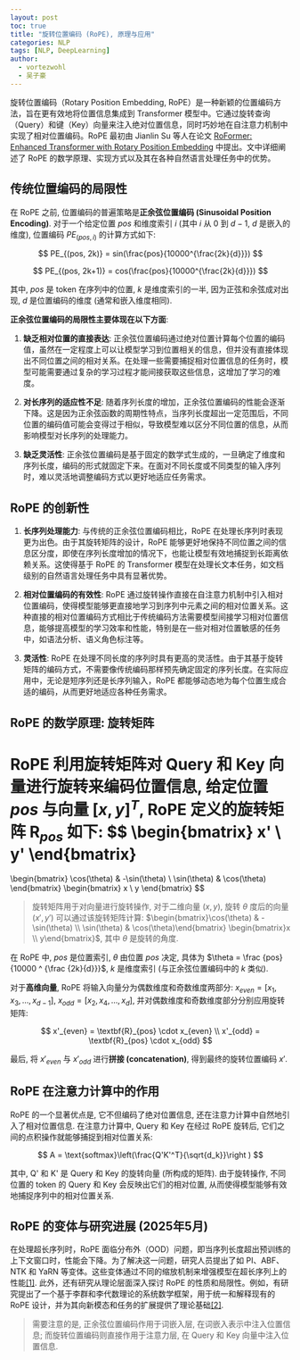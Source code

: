 ```yaml
---
layout: post
toc: true
title: "旋转位置编码 (RoPE), 原理与应用"
categories: NLP
tags: [NLP, DeepLearning]
author:
  - vortezwohl
  - 吴子豪
---
```

旋转位置编码（Rotary Position Embedding, RoPE）是一种新颖的位置编码方法，旨在更有效地将位置信息集成到 Transformer 模型中。它通过旋转查询（Query）和键（Key）向量来注入绝对位置信息，同时巧妙地在自注意力机制中实现了相对位置编码。RoPE 最初由 Jianlin Su 等人在论文 [RoFormer: Enhanced Transformer with Rotary Position Embedding](https://arxiv.org/abs/2104.09864) 中提出。文中详细阐述了 RoPE 的数学原理、实现方式以及其在各种自然语言处理任务中的优势。

## 传统位置编码的局限性

在 RoPE 之前, 位置编码的普遍策略是**正余弦位置编码 (Sinusoidal Position Encoding)**. 对于一个给定位置 $pos$ 和维度索引 $i$ (其中 $i$ 从 0 到 $d - 1$, $d$ 是嵌入的维度), 位置编码 $PE_{(pos, i)}$ 的计算方式如下: 

$$
PE_{(pos, 2k)} = sin(\frac{pos}{10000^{\frac{2k}{d}}})
$$

$$
PE_{(pos, 2k+1)} = cos(\frac{pos}{10000^{\frac{2k}{d}}})
$$

其中, $pos$ 是 token 在序列中的位置, $k$ 是维度索引的一半, 因为正弦和余弦成对出现, $d$ 是位置编码的维度 (通常和嵌入维度相同).

**正余弦位置编码的局限性主要体现在以下方面**:

1. **缺乏相对位置的直接表达**: 正余弦位置编码通过绝对位置计算每个位置的编码值，虽然在一定程度上可以让模型学习到位置相关的信息，但并没有直接体现出不同位置之间的相对关系。在处理一些需要捕捉相对位置信息的任务时，模型可能需要通过复杂的学习过程才能间接获取这些信息，这增加了学习的难度。

2. **对长序列的适应性不足**: 随着序列长度的增加，正余弦位置编码的性能会逐渐下降。这是因为正余弦函数的周期性特点，当序列长度超出一定范围后，不同位置的编码值可能会变得过于相似，导致模型难以区分不同位置的信息，从而影响模型对长序列的处理能力。

3. **缺乏灵活性**: 正余弦位置编码是基于固定的数学式生成的，一旦确定了维度和序列长度，编码的形式就固定下来。在面对不同长度或不同类型的输入序列时，难以灵活地调整编码方式以更好地适应任务需求。

## RoPE 的创新性

1. **长序列处理能力**: 与传统的正余弦位置编码相比，RoPE 在处理长序列时表现更为出色。由于其旋转矩阵的设计，RoPE 能够更好地保持不同位置之间的信息区分度，即使在序列长度增加的情况下，也能让模型有效地捕捉到长距离依赖关系。这使得基于 RoPE 的 Transformer 模型在处理长文本任务，如文档级别的自然语言处理任务中具有显著优势。

2. **相对位置编码的有效性**: RoPE 通过旋转操作直接在自注意力机制中引入相对位置编码，使得模型能够更直接地学习到序列中元素之间的相对位置关系。这种直接的相对位置编码方式相比于传统编码方法需要模型间接学习相对位置信息，能够提高模型的学习效率和性能，特别是在一些对相对位置敏感的任务中，如语法分析、语义角色标注等。

3. **灵活性**: RoPE 在处理不同长度的序列时具有更高的灵活性。由于其基于旋转矩阵的编码方式，不需要像传统编码那样预先确定固定的序列长度。在实际应用中，无论是短序列还是长序列输入，RoPE 都能够动态地为每个位置生成合适的编码，从而更好地适应各种任务需求。

## RoPE 的数学原理: 旋转矩阵

**RoPE 利用旋转矩阵对 Query 和 Key 向量进行旋转**来编码位置信息, 给定位置 $pos$ 与向量 $[x, y]^T$, RoPE 定义的旋转矩阵 $\textbf{R}_{pos}$ 如下:
$$
\begin{bmatrix}
x' \\
y'
\end{bmatrix}
=
\begin{bmatrix}
\cos(\theta) & -\sin(\theta) \\
\sin(\theta) & \cos(\theta)
\end{bmatrix}
\begin{bmatrix}
x \\
y
\end{bmatrix}
$$

> 旋转矩阵用于对向量进行旋转操作, 对于二维向量 $(x, y)$, 旋转 $\theta$ 度后的向量 $(x', y')$ 可以通过该旋转矩阵计算: $\begin{bmatrix}\cos(\theta) & -\sin(\theta) \\ \sin(\theta) & \cos(\theta)\end{bmatrix} \begin{bmatrix}x \\ y\end{bmatrix}$, 其中 $\theta$ 是旋转的角度.

在 RoPE 中, $pos$ 是位置索引, $\theta$ 由位置 $pos$ 决定, 具体为 $\theta = \frac {pos}{10000 ^ {\frac {2k}{d}}}$, $k$ 是维度索引 (与正余弦位置编码中的 $k$ 类似). 

对于**高维向量**, RoPE 将输入向量分为偶数维度和奇数维度两部分: $x_{even} = [x_1, x_3, ..., x_{d-1}]$, $x_{odd} = [x_2, x_4, ..., x_d]$, 并对偶数维度和奇数维度部分分别应用旋转矩阵:

$$
x'_{even} = \textbf{R}_{pos} \cdot x_{even} \\
x'_{odd} = \textbf{R}_{pos} \cdot x_{odd}
$$

最后, 将 $x'_{even}$ 与 $x'_{odd}$ 进行**拼接 (concatenation)**, 得到最终的旋转位置编码 $x'$.

## RoPE 在注意力计算中的作用

RoPE 的一个显著优点是, 它不但编码了绝对位置信息, 还在注意力计算中自然地引入了相对位置信息. 在注意力计算中, Query 和 Key 在经过 RoPE 旋转后, 它们之间的点积操作就能够捕捉到相对位置关系: 

$$
A = \text{softmax}\left(\frac{Q'K'^T}{\sqrt{d_k}}\right )
$$

其中, Q' 和 K' 是 Query 和 Key 的旋转向量 (所构成的矩阵). 由于旋转操作, 不同位置的 token 的 Query 和 Key 会反映出它们的相对位置, 从而使得模型能够有效地捕捉序列中的相对位置关系. 

## RoPE 的变体与研究进展 (2025年5月)

在处理超长序列时，RoPE 面临分布外（OOD）问题，即当序列长度超出预训练的上下文窗口时，性能会下降。为了解决这一问题，研究人员提出了如 PI、ABF、NTK 和 YaRN 等变体。这些变体通过不同的缩放机制来增强模型在超长序列上的性能[[1]](https://openreview.net/forum?id=Y6yz85kqL9). 此外，还有研究从理论层面深入探讨 RoPE 的性质和局限性。例如，有研究提出了一个基于李群和李代数理论的系统数学框架，用于统一和解释现有的 RoPE 设计，并为其向新模态和任务的扩展提供了理论基础[[2]](https://export-test.arxiv.org/abs/2504.06308v1).

> 需要注意的是, 正余弦位置编码作用于词嵌入层, 在词嵌入表示中注入位置信息; 而旋转位置编码则直接作用于注意力层, 在 Query 和 Key 向量中注入位置信息.